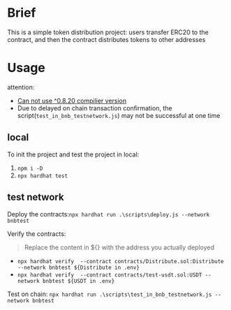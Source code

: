 # Brief

This is a simple token distribution project: users transfer ERC20 to the contract, and then the contract distributes tokens to other addresses

# Usage

attention:

- [Can not use ^0.8.20 compilier version](https://github.com/bnb-chain/bsc/issues/1926)
- Due to delayed on chain transaction confirmation, the script(`test_in_bnb_testnetwork.js`) may not be successful at one time

## local

To init the project and test the project in local:

1. `npm i -D`
2. `npx hardhat test`

## test network

Deploy the contracts:`npx hardhat run .\scripts\deploy.js --network bnbtest`

Verify the contracts:

> Replace the content in ${} with the address you actually deployed

- `npx hardhat verify  --contract contracts/Distribute.sol:Distribute --network bnbtest ${Distribute in .env}`
- `npx hardhat verify  --contract contracts/test-usdt.sol:USDT --network bnbtest ${USDT in .env}`

Test on chain: `npx hardhat run .\scripts\test_in_bnb_testnetwork.js --network bnbtest`